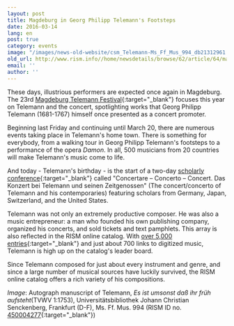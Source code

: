 ```yaml
---
layout: post
title: Magdeburg in Georg Philipp Telemann's Footsteps
date: 2016-03-14
lang: en
post: true
category: events
image: "/images/news-old-website/csm_Telemann-Ms_Ff_Mus_994_db21312961.jpg"
old_url: http://www.rism.info//home/newsdetails/browse/62/article/64/magdeburg-in-the-age-of-georg-philipp-telemann.html
email: ''
author: ''
---
```


These days, illustrious performers are expected once again in Magdeburg. The 23rd [Magdeburg Telemann Festival](http://telemann.org/veranstaltungen/telemannfesttage.html){:target="_blank"} focuses this year on Telemann and the concert, spotlighting works that Georg Philipp Telemann (1681-1767) himself once presented as a concert promoter.

Beginning last Friday and continuing until March 20, there are numerous events taking place in Telemann's home town. There is something for everybody, from a walking tour in Georg Philipp Telemann's footsteps to a performance of the opera _Damon_. In all, 500 musicians from 20 countries will make Telemann's music come to life.

And today - Telemann's birthday - is the start of a two-day [scholarly conference](http://telemann.org/veranstaltungen/telemannfesttage/konferenz.html){:target="_blank"} called "Concertare – Concerto – Concert. Das Konzert bei Telemann und seinen Zeitgenossen" (The concert/concerto of Telemann and his contemporaries) featuring scholars from Germany, Japan, Switzerland, and the United States.

Telemann was not only an extremely productive composer. He was also a music entrepreneur: a man who founded his own publishing company, organized his concerts, and sold tickets and text pamphlets. This array is also reflected in the RISM online catalog. With [over 5,000 entries](https://opac.rism.info/search?View=rism&author=Telemann+georg+philipp){:target="_blank"} and just about 700 links to digitized music, Telemann is high up on the catalog's leader board.

Since Telemann composed for just about every instrument and genre, and since a large number of musical sources have luckily survived, the RISM online catalog offers a rich variety of his compositions.

_Image_: Autograph manuscript of Telemann, _Es ist umsonst daß ihr früh aufsteht_(TVWV 1:1753), Universitätsbibliothek Johann Christian Senckenberg, Frankfurt (D-F), Ms. Ff. Mus. 994 (RISM ID no. [450004277](https://opac.rism.info/search?View=rism&documentid=450004277){:target="_blank"})